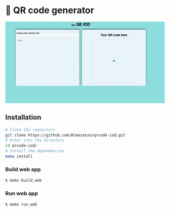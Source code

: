 # 🤖 QR code generator

![qrcode](/assets/demo.gif)

## Installation
```bash
# Clone the repository
git clone https://github.com/Almazatun/qrcode-iod.git
# Enter into the directory
cd qrcode-iod/
# Install the dependencies
make install
```

### Build web app
```bash
$ make build_web
```
### Run web app 
```bash
$ make run_web
```
